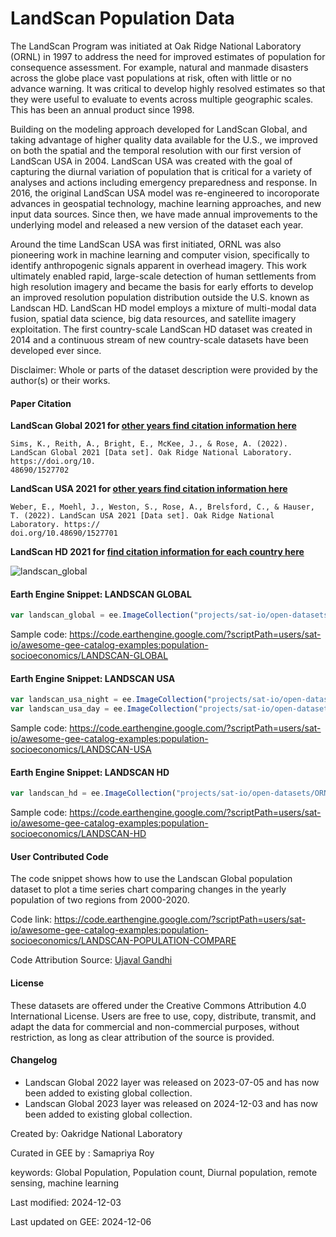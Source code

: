 # LandScan Population Data

The LandScan Program was initiated at Oak Ridge National Laboratory (ORNL) in 1997 to address the need for improved estimates of population for consequence assessment. For example, natural and manmade disasters across the globe place vast populations at risk, often with little or no advance warning. It was critical to develop highly resolved estimates so that they were useful to evaluate to events across multiple geographic scales. This has been an annual product since 1998.

Building on the modeling approach developed for LandScan Global, and taking advantage of higher quality data available for the U.S., we improved on both the spatial and the temporal resolution with our first version of LandScan USA in 2004. LandScan USA was created with the goal of capturing the diurnal variation of population that is critical for a variety of analyses and actions including emergency preparedness and response. In 2016, the original LandScan USA model was re-engineered to incoroporate advances in geospatial technology, machine learning approaches, and new input data sources. Since then, we have made annual improvements to the underlying model and released a new version of the dataset each year.

Around the time LandScan USA was first initiated, ORNL was also pioneering work in machine learning and computer vision, specifically to identify anthropogenic signals apparent in overhead imagery. This work ultimately enabled rapid, large-scale detection of human settlements from high resolution imagery and became the basis for early efforts to develop an improved resolution population distribution outside the U.S. known as Landscan HD. LandScan HD model employs a mixture of multi-modal data fusion, spatial data science, big data resources, and satellite imagery exploitation. The first country-scale LandScan HD dataset was created in 2014 and a continuous stream of new country-scale datasets have been developed ever since.

Disclaimer: Whole or parts of the dataset description were provided by the author(s) or their works.

#### Paper Citation

**LandScan Global 2021 for [other years find citation information here](https://landscan.ornl.gov/citations)**

```
Sims, K., Reith, A., Bright, E., McKee, J., & Rose, A. (2022). LandScan Global 2021 [Data set]. Oak Ridge National Laboratory. https://doi.org/10.
48690/1527702
```

**LandScan USA 2021 for [other years find citation information here](https://landscan.ornl.gov/citations)**

```
Weber, E., Moehl, J., Weston, S., Rose, A., Brelsford, C., & Hauser, T. (2022). LandScan USA 2021 [Data set]. Oak Ridge National Laboratory. https://
doi.org/10.48690/1527701
```

**LandScan HD 2021 for [find citation information for each country here](https://landscan.ornl.gov/citations)**


![landscan_global](https://user-images.githubusercontent.com/6677629/192157803-149b5efe-4aba-4e39-848b-de9fdf964f1b.gif)

#### Earth Engine Snippet: LANDSCAN GLOBAL

```js
var landscan_global = ee.ImageCollection("projects/sat-io/open-datasets/ORNL/LANDSCAN_GLOBAL");
```

Sample code: https://code.earthengine.google.com/?scriptPath=users/sat-io/awesome-gee-catalog-examples:population-socioeconomics/LANDSCAN-GLOBAL

#### Earth Engine Snippet: LANDSCAN USA

```js
var landscan_usa_night = ee.ImageCollection("projects/sat-io/open-datasets/ORNL/LANDSCAN_USA_NIGHT");
var landscan_usa_day = ee.ImageCollection("projects/sat-io/open-datasets/ORNL/LANDSCAN_USA_DAY");
```

Sample code: https://code.earthengine.google.com/?scriptPath=users/sat-io/awesome-gee-catalog-examples:population-socioeconomics/LANDSCAN-USA

#### Earth Engine Snippet: LANDSCAN HD

```js
var landscan_hd = ee.ImageCollection("projects/sat-io/open-datasets/ORNL/LANDSCAN_HD");
```

Sample code: https://code.earthengine.google.com/?scriptPath=users/sat-io/awesome-gee-catalog-examples:population-socioeconomics/LANDSCAN-HD

#### User Contributed Code

The code snippet shows how to use the Landscan Global population dataset to plot a time series chart comparing changes in the yearly population of two regions from 2000-2020.

Code link: https://code.earthengine.google.com/?scriptPath=users/sat-io/awesome-gee-catalog-examples:population-socioeconomics/LANDSCAN-POPULATION-COMPARE

Code Attribution Source: [Ujaval Gandhi](https://www.spatialthoughts.com/)

#### License

These datasets are offered under the Creative Commons Attribution 4.0 International License. Users are free to use, copy, distribute, transmit, and adapt the data for commercial and non-commercial purposes, without restriction, as long as clear attribution of the source is provided.

#### Changelog
* Landscan Global 2022 layer was released on 2023-07-05 and has now been added to existing global collection.
* Landscan Global 2023 layer was released on 2024-12-03 and has now been added to existing global collection.

Created by: Oakridge National Laboratory

Curated in GEE by : Samapriya Roy

keywords: Global Population, Population count, Diurnal population, remote sensing, machine learning

Last modified: 2024-12-03

Last updated on GEE: 2024-12-06

